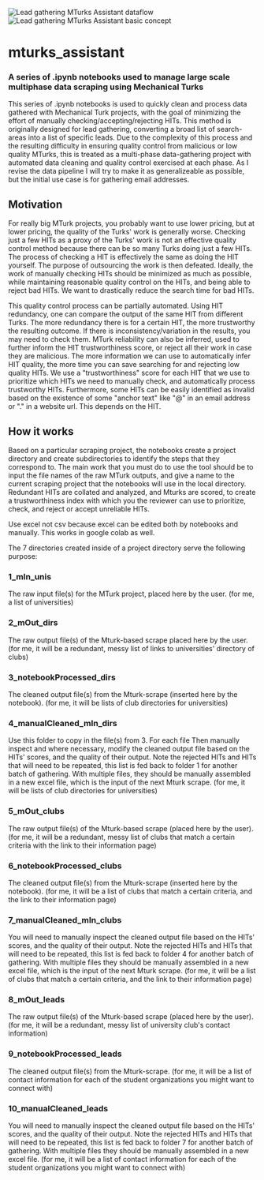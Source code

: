 ![Lead gathering MTurks Assistant dataflow](https://user-images.githubusercontent.com/31664870/132380519-d7ec3170-f07f-4a71-9e80-45a72a0c8a23.jpg)
![Lead gathering MTurks Assistant basic concept](https://user-images.githubusercontent.com/31664870/132380520-e7afec0c-eb67-4cca-971a-49829f72baf9.jpg)
# mturks_assistant
### A series of .ipynb notebooks used to manage large scale multiphase data scraping using Mechanical Turks
This series of .ipynb notebooks is used to quickly clean and process data gathered with Mechanical Turk projects, with the goal of minimizing the effort of manually checking/accepting/rejecting HITs. This method is originally designed for lead gathering, converting a broad list of search-areas into a list of specific leads. Due to the complexity of this process and the resulting difficulty in ensuring quality control from malicious or low quality MTurks, this is treated as a multi-phase data-gathering project with automated data cleaning and quality control exercised at each phase. As I revise the data pipeline I will try to make it as generalizeable as possible, but the initial use case is for gathering email addresses.

## Motivation 
For really big MTurk projects, you probably want to use lower pricing, but at lower pricing, the quality of the Turks' work is generally worse. Checking just a few HITs as a proxy of the Turks' work is not an effective quality control method because there can be so many Turks doing just a few HITs. The process of checking a HIT is effectively the same as doing the HIT yourself. The purpose of outsourcing the work is then defeated. Ideally, the work of manually checking HITs should be minimized as much as possible, while maintaining reasonable quality control on the HITs, and being able to reject bad HITs. We want to drastically reduce the search time for bad HITs.

This quality control process can be partially automated. Using HIT redundancy, one can compare the output of the same HIT from different Turks. The more redundancy there is for a certain HIT, the more trustworthy the resulting outcome. If there is inconsistency/variation in the results, you may need to check them. MTurk reliability can also be inferred, used to further inform the HIT trustworthiness score, or reject all their work in case they are malicious. The more information we can use to automatically infer HIT quality, the more time you can save searching for and rejecting low quality HITs. We use a "trustworthiness" score for each HIT that we use to prioritize which HITs we need to manually check, and automatically process trustworthy HITs. Furthermore, some HITs can be easily identified as invalid based on the existence of some "anchor text" like "@" in an email address or "." in a website url. This depends on the HIT.


## How it works
Based on a particular scraping project, the notebooks create a project directory and create subdirectories to identify the steps that they correspond to. The main work that you must do to use the tool should be to input the file names of the raw MTurk outputs, and give a name to the current scraping project that the notebooks will use in the local directory. Redundant HITs are collated and analyzed, and Mturks are scored, to create a trustworthiness index with which you the reviewer can use to prioritize, check, and reject or accept unreliable HITs.

Use excel not csv because excel can be edited both by notebooks and manually. This works in google colab as well. 

The 7 directories created inside of a project directory serve the following purpose:

### 1_mIn_unis
The raw input file(s) for the MTurk project, placed here by the user. 
(for me, a list of universities)

### 2_mOut_dirs
The raw output file(s) of the Mturk-based scrape placed here by the user.
(for me, it will be a redundant, messy list of links to universities' directory of clubs)

### 3_notebookProcessed_dirs
The cleaned output file(s) from the Mturk-scrape (inserted here by the notebook).
(for me, it will be lists of club directories for universities)

### 4_manualCleaned_mIn_dirs
Use this folder to copy in the file(s) from 3. For each file Then manually inspect and where necessary, modify the cleaned output file based on the HITs' scores, and the quality of their output.
Note the rejected HITs and HITs that will need to be repeated, this list is fed back to folder 1 for another batch of gathering.
With multiple files, they should be manually assembled in a new excel file, which is the input of the next Mturk scrape.
(for me, it will be lists of club directories for universities)

### 5_mOut_clubs
The raw output file(s) of the Mturk-based scrape (placed here by the user).
(for me, it will be a redundant, messy list of clubs that match a certain criteria with the link to their information page)

### 6_notebookProcessed_clubs
The cleaned output file(s) from the Mturk-scrape (inserted here by the notebook). 
(for me, it will be a list of clubs that match a certain criteria, and the link to their information page)

### 7_manualCleaned_mIn_clubs
You will need to manually inspect the cleaned output file based on the HITs' scores, and the quality of their output.
Note the rejected HITs and HITs that will need to be repeated, this list is fed back to folder 4 for another batch of gathering.
With multiple files they should be manually assembled in a new excel file, which is the input of the next Mturk scrape.
(for me, it will be a list of clubs that match a certain criteria, and the link to their information page)

### 8_mOut_leads
The raw output file(s) of the Mturk-based scrape (placed here by the user).
(for me, it will be a redundant, messy list of university club's contact information)

### 9_notebookProcessed_leads
The cleaned output file(s) from the Mturk-scrape. 
(for me, it will be a list of contact information for each of the student organizations you might want to connect with)

### 10_manualCleaned_leads
You will need to manually inspect the cleaned output file based on the HITs' scores, and the quality of their output.
Note the rejected HITs and HITs that will need to be repeated, this list is fed back to folder 7 for another batch of gathering.
With multiple files they should be manually assembled in a new excel file.
(for me, it will be a list of contact information for each of the student organizations you might want to connect with)

